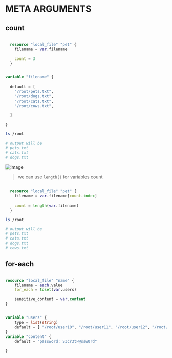 # META ARGUMENTS

## count


``` tf
  
  resource "local_file" "pet" {
    filename = var.filename
    
    count = 3
  }

```

``` tf

variable "filename" {
  
  default = [
    "/root/pets.txt",
    "/root/dogs.txt",
    "/root/cats.txt",
    "/root/cows.txt",
  
  ]

}


```

```sh
ls /root

# output will be
# pets.txt
# cats.txt
# dogs.txt

```

![image](https://user-images.githubusercontent.com/39403552/224987944-2041f0a8-61b7-4896-aa7c-23fc33c6507e.png)


> we can use `length()` for variables count

``` tf
  
  resource "local_file" "pet" {
    filename = var.filename[count.index]
    
    count = length(var.filename)
  }

```

```sh
ls /root

# output will be
# pets.txt
# cats.txt
# dogs.txt
# cows.txt

```



## for-each

```tf

resource "local_file" "name" {
    filename = each.value
    for_each = toset(var.users)

    sensitive_content = var.content
}


```


```tf

variable "users" {
    type = list(string)
    default = [ "/root/user10", "/root/user11", "/root/user12", "/root/user10"]
}
variable "content" {
    default = "password: S3cr3tP@ssw0rd"
  
}


```

